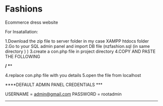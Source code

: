 # Fashions
 Ecommerce dress website


For Insatallation:

1.Download the zip file to server folder in my case XAMPP htdocs folder
2.Go to your SQL admin panel and import DB file (nzfashion.sql (in same directory ) )
3.create a con.php file in project directory
4.COPY AND PASTE THE FOLLOWING 

********/ \**********


4.replace con.php file with you details
5.open the file from localhost

****DEFAULT ADMIN PANEL  CREDENTIALS ***

USERNAME = admin@gmail.com
PASSWORD = rootadmin

*****************
